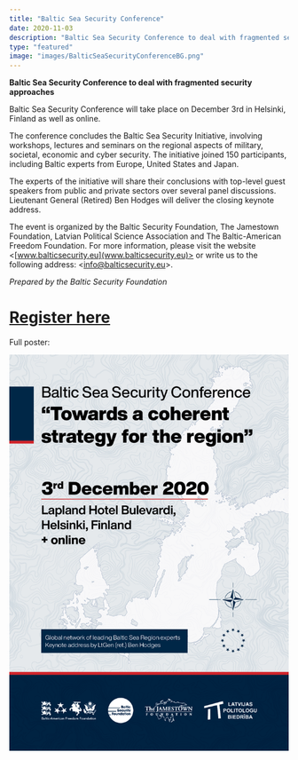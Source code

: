 ```yaml
---
title: "Baltic Sea Security Conference"
date: 2020-11-03
description: "Baltic Sea Security Conference to deal with fragmented security approaches Baltic Sea Security Conference will take place on December 3 rd in Helsinki, Finland as well as online. The conference concludes the Baltic Sea Security Initiative, involving workshops, lectures and seminars on the regional aspects of military, societal, economic and cyber security. The initiative joined 150 participants, including Baltic experts from Europe, United States and Japan."
type: "featured"
image: "images/BalticSeaSecurityConferenceBG.png"
---
```


**Baltic Sea Security Conference to deal with fragmented security approaches**

Baltic Sea Security Conference will take place on December 3rd in Helsinki, Finland as well as
online.

The conference concludes the Baltic Sea Security Initiative, involving workshops, lectures
and seminars on the regional aspects of military, societal, economic and cyber security. The
initiative joined 150 participants, including Baltic experts from Europe, United States and
Japan.

The experts of the initiative will share their conclusions with top-level guest speakers from
public and private sectors over several panel discussions. Lieutenant General (Retired) Ben
Hodges will deliver the closing keynote address.

The event is organized by the Baltic Security Foundation, The Jamestown Foundation,
Latvian Political Science Association and The Baltic-American Freedom Foundation.
For more information, please visit the website <[www.balticsecurity.eu](www.balticsecurity.eu)> or write us to the
following address: <[info@balticsecurity.eu](info@balticsecurity.eu)>.

_Prepared by the Baltic Security Foundation_

# [Register here](https://forms.gle/yRCAr8n6k4VXvTxX9)

Full poster:

![BSSC Poster](../images/BalticSeaSecurityConference.png)
